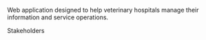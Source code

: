 Web application designed to help veterinary hospitals manage their information and service operations. 

Stakeholders
